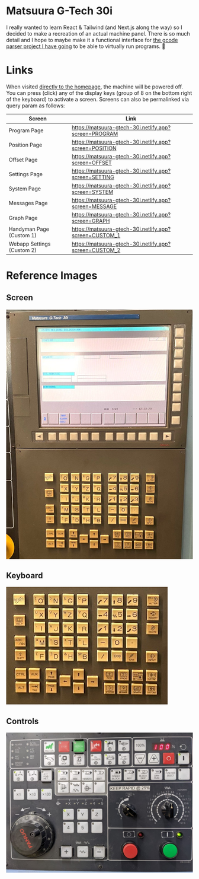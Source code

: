 # Matsuura G-Tech 30i

I really wanted to learn React & Tailwind (and Next.js along the way) so I decided to make a recreation of an actual machine panel. There is so much detail and I hope to maybe make it a functional interface for [the gcode parser project I have going](https://github.com/kevinkhill/ncstat) to be able to virtually run programs. 🤯

# Links
When visited [directly to the homepage](https://matsuura-gtech-30i.netlify.app/), the machine will be powered off. You can press (click) any of the display keys (group of 8 on the bottom right of the keyboard) to activate a screen. Screens can also be permalinked via query param as follows:

| Screen | Link |
|--------|------|
Program Page | https://matsuura-gtech-30i.netlify.app?screen=PROGRAM
Position Page | https://matsuura-gtech-30i.netlify.app?screen=POSITION
Offset Page | https://matsuura-gtech-30i.netlify.app?screen=OFFSET
Settings Page | https://matsuura-gtech-30i.netlify.app?screen=SETTING
System Page | https://matsuura-gtech-30i.netlify.app?screen=SYSTEM
Messages Page | https://matsuura-gtech-30i.netlify.app?screen=MESSAGE
Graph Page | https://matsuura-gtech-30i.netlify.app?screen=GRAPH
Handyman Page (Custom 1) | https://matsuura-gtech-30i.netlify.app?screen=CUSTOM_1
Webapp Settings (Custom 2) | https://matsuura-gtech-30i.netlify.app?screen=CUSTOM_2

# Reference Images

## Screen
[![Screen](./public/img/screen.jpg)](https://github.com/kevinkhill/matsuura-gtech-30i/blob/main/public/img/screen.jpg?raw=true)

## Keyboard
[![Keyboard](./public/img/keyboard.jpg)](https://github.com/kevinkhill/matsuura-gtech-30i/blob/main/public/img/keyboard.jpg?raw=true)

## Controls
[![Controls](./public/img/controls.jpg)](https://github.com/kevinkhill/matsuura-gtech-30i/blob/main/public/img/controls.jpg?raw=true)
